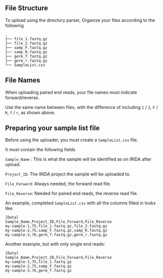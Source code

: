 ## File Structure

To upload using the directory parser, Organize your files according to the following
```
.
├── file_1.fastq.gz
├── file_2.fastq.gz
├── samp_F.fastq.gz
├── samp_R.fastq.gz
├── germ_f.fastq.gz
├── germ_r.fastq.gz
└── SampleList.csv

```

## File Names

When uploading paired end reads, your file names must indicate forward/reverse.

Use the same name between files, with the difference of including `1` / `2`, `F` / `R`, `f` / `r`, as shown above.

## Preparing your sample list file
Before using the uploader, you must create a `SampleList.csv` file.

It must contain the following fields

`Sample_Name` : This is what the sample will be identified as on IRIDA after upload.

`Project_ID`: The IRIDA project the sample will be uploaded to.

`File_Forward`: Always needed, the forward read file.

`File_Reverse`: Needed for paired end reads, the reverse read file.

An example, completed `SampleList.csv` with all the columns filled in looks like:

```
[Data]
Sample_Name,Project_ID,File_Forward,File_Reverse
my-sample-1,75,file_1.fastq.gz,file_2.fastq.gz
my-sample-2,75,samp_F.fastq.gz,samp_R.fastq.gz
my-sample-3,76,germ_f.fastq.gz,germ_r.fastq.gz
```

Another example, but with only single end reads:

```
[Data]
Sample_Name,Project_ID,File_Forward,File_Reverse
my-sample-1,75,file_1.fastq.gz
my-sample-2,75,samp_F.fastq.gz
my-sample-3,76,germ_f.fastq.gz
```
